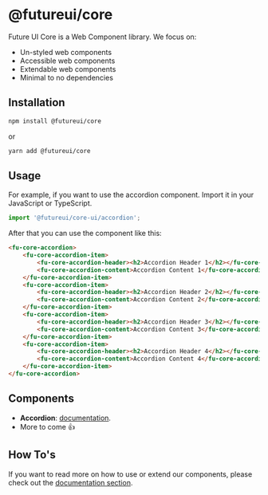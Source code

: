 # @futureui/core

Future UI Core is a Web Component library. We focus on:
- Un-styled web components
- Accessible web components
- Extendable web components
- Minimal to no dependencies

## Installation

```bash
npm install @futureui/core
```
or

```bash
yarn add @futureui/core
```

## Usage

For example, if you want to use the accordion component. Import it in your JavaScript or TypeScript.
```ts
import '@futureui/core-ui/accordion';
```

After that you can use the component like this:

```html
<fu-core-accordion>
    <fu-core-accordion-item>
        <fu-core-accordion-header><h2>Accordion Header 1</h2></fu-core-accordion-header>
        <fu-core-accordion-content>Accordion Content 1</fu-core-accordion-content>
    </fu-core-accordion-item>
    <fu-core-accordion-item>
        <fu-core-accordion-header><h2>Accordion Header 2</h2></fu-core-accordion-header>
        <fu-core-accordion-content>Accordion Content 2</fu-core-accordion-content>
    </fu-core-accordion-item>
    <fu-core-accordion-item>
        <fu-core-accordion-header><h2>Accordion Header 3</h2></fu-core-accordion-header>
        <fu-core-accordion-content>Accordion Content 3</fu-core-accordion-content>
    </fu-core-accordion-item>
    <fu-core-accordion-item>
        <fu-core-accordion-header><h2>Accordion Header 4</h2></fu-core-accordion-header>
        <fu-core-accordion-content>Accordion Content 4</fu-core-accordion-content>
    </fu-core-accordion-item>
</fu-core-accordion> 
```

## Components

- **Accordion**: [documentation](https://future-ui-core.vercel.app/?path=/docs/core-accordion--documentation).
- More to come 👍

## How To's
If you want to read more on how to use or extend our components, please check out the [documentation section](./docs/index.md).